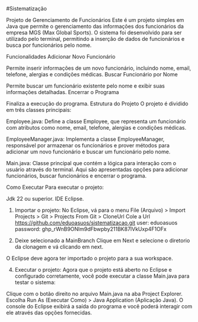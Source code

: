 #Sistematização

Projeto de Gerenciamento de Funcionários
Este é um projeto simples em Java que permite o gerenciamento das informações dos funcionários da empresa MGS (Max Global Sports). O sistema foi desenvolvido para ser utilizado pelo terminal, permitindo a inserção de dados de funcionários e busca por funcionários pelo nome.

Funcionalidades
Adicionar Novo Funcionário

Permite inserir informações de um novo funcionário, incluindo nome, email, telefone, alergias e condições médicas.
Buscar Funcionário por Nome

Permite buscar um funcionário existente pelo nome e exibir suas informações detalhadas.
Encerrar o Programa

Finaliza a execução do programa.
Estrutura do Projeto
O projeto é dividido em três classes principais:

Employee.java: Define a classe Employee, que representa um funcionário com atributos como nome, email, telefone, alergias e condições médicas.

EmployeeManager.java: Implementa a classe EmployeeManager, responsável por armazenar os funcionários e prover métodos para adicionar um novo funcionário e buscar um funcionário pelo nome.

Main.java: Classe principal que contém a lógica para interação com o usuário através do terminal. Aqui são apresentadas opções para adicionar funcionários, buscar funcionários e encerrar o programa.

Como Executar
Para executar o projeto:

Jdk 22 ou superior.
IDE Eclipse.

1. Importar o projeto:
No Eclipse, vá para o menu File (Arquivo) > Import Projects > Git > Projects From Git > CloneUrl
Cole a Url https://github.com/eduoasuos/sistematizacao.git
user: eduoasuos
password: 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

2. Deixe selecionado a MainBranch Clique em Next e selecione o diretorio da clonagem e vá clicando em next.
 
O Eclipse deve agora ter importado o projeto para a sua workspace.

4. Executar o projeto:
Agora que o projeto está aberto no Eclipse e configurado corretamente, você pode executar a classe Main.java para testar o sistema:

Clique com o botão direito no arquivo Main.java na aba Project Explorer.
Escolha Run As (Executar Como) > Java Application (Aplicação Java).
O console do Eclipse exibirá a saída do programa e você poderá interagir com ele através das opções fornecidas.
